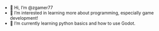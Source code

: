- 👋 Hi, I’m @zgamer77
- 👀 I’m interested in learning more about programming, especially game development!
- 🌱 I’m currently learning python basics and how to use Godot.


<!---
zgamer77/zgamer77 is a ✨ special ✨ repository because its `README.md` (this file) appears on your GitHub profile.
You can click the Preview link to take a look at your changes.
--->
